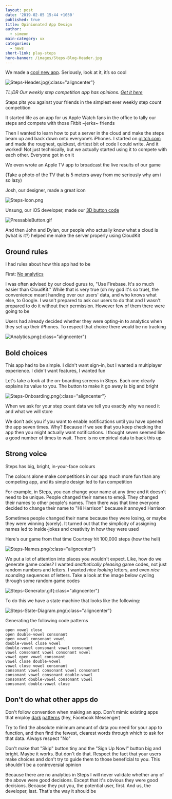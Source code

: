 ```yaml
---
layout: post
date: '2019-02-05 15:44 +1030'
published: true
title: Opinionated App Design
author:
  - simeon
main-category: ux
categories:
  - news
short-link: play-steps
hero-banner: /images/Steps-Blog-Header.jpg
---
```

 
We made a [cool new app](https://itunes.apple.com/us/app/play-steps/id1422593756). Seriously, look at it, it’s so cool

![Steps-Header.jpg]({{site.baseurl}}/images/Steps-Header.jpg){:class="aligncenter"}

_TL;DR Our weekly step competition app has opinions. [Get it here](https://itunes.apple.com/us/app/play-steps/id1422593756)_

Steps pits you against your friends in the simplest ever weekly step count competition

It started life as an app for us Apple Watch fans in the office to tally our steps and compete with those Fitbit ~jerks~ friends

Then I wanted to learn how to put a server in the cloud and make the steps beam up and back down onto everyone’s iPhones. I started on [glitch.com](http://beautiful-ladybug.glitch.me) and made the roughest, quickest, dirtiest bit of code I could write. And it worked! Not just technically, but we actually started using it to compete with each other. Everyone got in on it

We even wrote an Apple TV app to broadcast the live results of our game

(Take a photo of the TV that is 5 meters away from me seriously why am i so lazy)

Josh, our designer, made a great icon

![Steps-Icon.png]({{site.baseurl}}/images/Steps-Icon.png)

Unsung, our iOS developer, made our [3D button code](https://github.com/enabledsolutions/PressableButton)

![PressableButton.gif]({{site.baseurl}}/images/PressableButton.gif)

And then John and Dylan, our people who actually know what a cloud is (what is it?) helped me make the server properly using CloudKit

## Ground rules

I had rules about how this app had to be

First: [No analytics](https://twitter.com/twolivesleft/status/1092616914973552640)

I was often advised by our cloud gurus to, "Use Firebase. It's so much easier than CloudKit." While that is very true (oh my god it's so true), the convenience meant handing over our users'  data, and who knows what else, to Google. I wasn't prepared to ask our users to do that and I wasn't prepared to do it without their permission. However few of them there were going to be

Users had already decided whether they were opting-in to analytics when they set up their iPhones. To respect that choice there would be no tracking

![Analytics.png]({{site.baseurl}}/images/Analytics.png){:class="aligncenter"}

## Bold choices

This app had to be simple. I didn't want sign-in, but I wanted a multiplayer experience. I didn't want features, I wanted fun

Let's take a look at the on-boarding screens in Steps. Each one clearly explains its value to you. The button to make it go away is big and bright

![Steps-Onboarding.png]({{site.baseurl}}/images/Steps-Onboarding.png){:class="aligncenter"}

When we ask for your step count data we tell you exactly why we need it and what we will store

We don’t ask you if you want to enable notifications until you have opened the app seven times. Why? Because if we see that you keep checking the app then you might actually want notifications. I thought seven seemed like a good number of times to wait. There is no empirical data to back this up

## Strong voice

Steps has big, bright, in-your-face colours

The colours alone make competitions in our app much more fun than any competing app, and its simple design led to fun competition

For example, in Steps, you can change your name at any time and it doesn't need to be unique. People changed their names to emoji. They changed their names to other people's names. Then there was that time everyone decided to change their name to "Hi Harrison" because it annoyed Harrison

Sometimes people changed their name because they were losing, or maybe they were winning (sorely). It turned out that the simplicity of assigning names led to inside-jokes and creativity in how they were used

Here's our game from that time Courtney hit 100,000 steps (how the hell)

![Steps-Names.png]({{site.baseurl}}/images/Steps-Names.png){:class="aligncenter"}

We put a lot of attention into places you wouldn't expect. Like, how do we generate game codes? I wanted *aesthetically pleasing* game codes, not just random numbers and letters. I wanted *nice looking* letters, and even *nice sounding* sequences of letters. Take a look at the image below cycling through some random game codes

![Steps-Generator.gif]({{site.baseurl}}/images/Steps-Generator.gif){:class="aligncenter"}

To do this we have a state machine that looks like the following:

![Steps-State-Diagram.png]({{site.baseurl}}/images/Steps-State-Diagram.png){:class="aligncenter"}

Generating the following code patterns

    open vowel close
    open double-vowel consonant
    open vowel consonant vowel
    double-vowel close vowel
    double-vowel consonant vowel consonant
    vowel consonant vowel consonant vowel
    vowel open vowel consonant
    vowel close double-vowel
    vowel close vowel consonant
    consonant vowel consonant vowel consonant
    consonant vowel consonant double-vowel
    consonant double-vowel consonant vowel
    consonant double-vowel close

## Don't do what other apps do

Don't follow convention when making an app. Don't mimic existing apps that employ [dark](https://medium.com/@scf4/an-example-of-a-dark-pattern-in-facebook-messenger-4211772e744f) [patterns](https://medium.com/@GabeRealMedina/is-facebook-messenger-still-experimenting-with-dark-ux-bcbeac45dcb) (hey, Facebook Messenger)

Try to find the absolute minimum amount of data you need for your app to function, and then find the fewest, clearest words through which to ask for that data. Always respect "No"

Don't make that "Skip" button tiny and the "Sign Up Now!" button big and bright. Maybe it works. But don't do that. Respect the fact that your users make choices and don't try to guide them to those beneficial to you. This shouldn't be a controversial opinion

Because there are no analytics in Steps I will never validate whether any of the above were good decisions. Except that it's obvious they were good decisions. Because they put you, the potential user, first. And us, the developer, last. That's the way it should be
